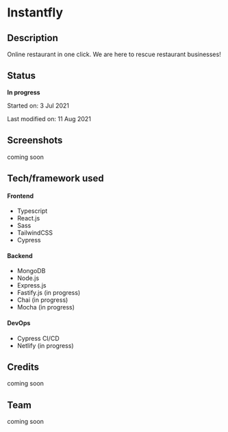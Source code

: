 # Instantfly

## Description

Online restaurant in one click. We are here to rescue restaurant businesses!

## Status

<!-- **Success:** [See Live](https://yewkangwei.com/) -->

**In progress**

Started on: 3 Jul 2021 <br>

<!-- Completed on: 7 Oct 2020 <br> -->

Last modified on: 11 Aug 2021 <br>

## Screenshots

coming soon

## Tech/framework used

#### Frontend

- Typescript
- React.js
- Sass
- TailwindCSS
- Cypress

#### Backend

- MongoDB
- Node.js
- Express.js
- Fastify.js (in progress)
- Chai (in progress)
- Mocha (in progress)

#### DevOps

- Cypress CI/CD
- Netlify (in progress)

## Credits

coming soon

## Team

coming soon
